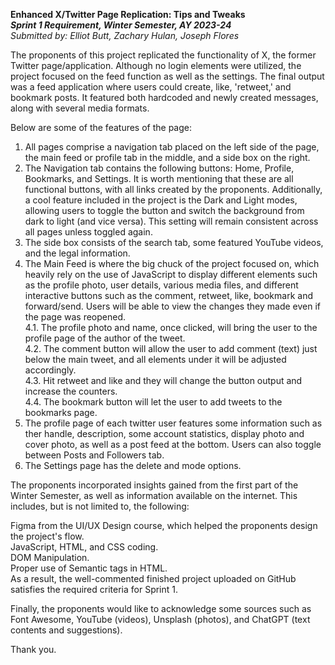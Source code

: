 **Enhanced X/Twitter Page Replication: Tips and Tweaks**  
**_Sprint 1 Requirement, Winter Semester, AY 2023-24_**  
_Submitted by: Elliot Butt, Zachary Hulan, Joseph Flores_  
  
The proponents of this project replicated the functionality of X, the former Twitter page/application. Although no login elements were utilized, the project focused on the feed function as well as the settings. The final output was a feed application where users could create, like, 'retweet,' and bookmark posts. It featured both hardcoded and newly created messages, along with several media formats.  
  
Below are some of the features of the page:  
  
1. All pages comprise a navigation tab placed on the left side of the page, the main feed or profile tab in the middle, and a side box on the right.  
2. The Navigation tab contains the following buttons: Home, Profile, Bookmarks, and Settings. It is worth mentioning that these are all functional buttons, with all links created by the proponents. Additionally, a cool feature included in the project is the Dark and Light modes, allowing users to toggle the button and switch the background from dark to light (and vice versa). This setting will remain consistent across all pages unless toggled again.  
3. The side box consists of the search tab, some featured YouTube videos, and the legal information.  
4. The Main Feed is where the big chuck of the project focused on, which heavily rely on the use of JavaScript to display different elements such as the profile photo, user details, various media files, and different interactive buttons such as the comment, retweet, like, bookmark and forward/send. Users will be able to view the changes they made even if the page was reopened.  
4.1. The profile photo and name, once clicked, will bring the user to the profile page of the author of the tweet.  
4.2. The comment button will allow the user to add comment (text) just below the main tweet, and all elements under it will be adjusted accordingly.  
4.3. Hit retweet and like and they will change the button output and increase the counters.  
4.4. The bookmark button will let the user to add tweets to the bookmarks page.  
5. The profile page of each twitter user features some information such as ther handle, description, some account statistics, display photo and cover photo, as well as a post feed at the bottom. Users can also toggle between Posts and Followers tab.  
6. The Settings page has the delete and mode options.  
  
The proponents incorporated insights gained from the first part of the Winter Semester, as well as information available on the internet. This includes, but is not limited to, the following:  
  
Figma from the UI/UX Design course, which helped the proponents design the project's flow.  
JavaScript, HTML, and CSS coding.  
DOM Manipulation.  
Proper use of Semantic tags in HTML.  
As a result, the well-commented finished project uploaded on GitHub satisfies the required criteria for Sprint 1.  
  
Finally, the proponents would like to acknowledge some sources such as Font Awesome, YouTube (videos), Unsplash (photos), and ChatGPT (text contents and suggestions).  
  
Thank you.  



